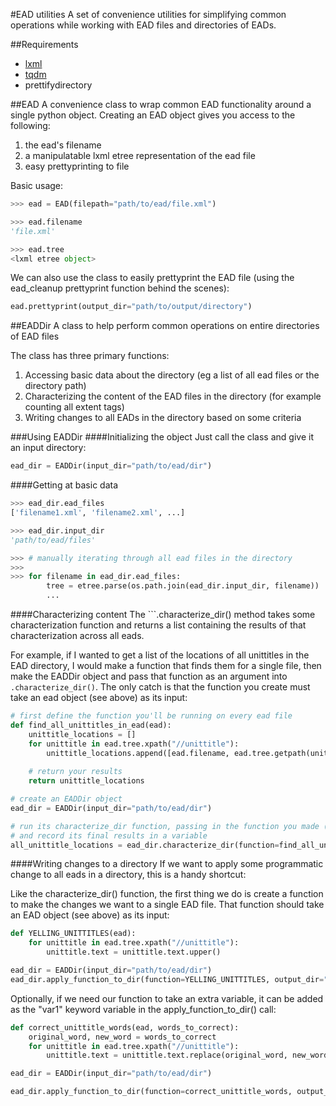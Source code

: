 #EAD utilities
A set of convenience utilities for simplifying common operations while working with EAD files and directories of EADs.

##Requirements
* [lxml](http://lxml.de/)
* [tqdm](https://github.com/noamraph/tqdm)
* prettifydirectory

##EAD
A convenience class to wrap common EAD functionality around a single python object. Creating an EAD object gives you access to the following:

1. the ead's filename
2. a manipulatable lxml etree representation of the ead file
3. easy prettyprinting to file

Basic usage:

```python
>>> ead = EAD(filepath="path/to/ead/file.xml")

>>> ead.filename
'file.xml'

>>> ead.tree
<lxml etree object>

```

We can also use the class to easily prettyprint the EAD file (using the ead_cleanup prettyprint function behind the scenes):

```python
ead.prettyprint(output_dir="path/to/output/directory")
```

##EADDir
A class to help perform common operations on entire directories of EAD files

The class has three primary functions:

1. Accessing basic data about the directory (eg a list of all ead files or the directory path)
2. Characterizing the content of the EAD files in the directory (for example counting all extent tags)
3. Writing changes to all EADs in the directory based on some criteria

###Using EADDir
####Initializing the object
Just call the class and give it an input directory:

```python
ead_dir = EADDir(input_dir="path/to/ead/dir")
```

####Getting at basic data
```python
>>> ead_dir.ead_files
['filename1.xml', 'filename2.xml', ...]

>>> ead_dir.input_dir
'path/to/ead/files'

>>> # manually iterating through all ead files in the directory
>>>
>>> for filename in ead_dir.ead_files:
        tree = etree.parse(os.path.join(ead_dir.input_dir, filename))
        ...
```

####Characterizing content
The ```.characterize_dir() method takes some characterization function and returns a list containing the results of that characterization across all eads.

For example, if I wanted to get a list of the locations of all unittitles in the EAD directory, I would make a function that finds them for a single file, then make the EADDir object and pass that function as an argument into ```.characterize_dir()```. The only catch is that the function you create must take an ead object (see above) as its input:

```python
# first define the function you'll be running on every ead file
def find_all_unittitles_in_ead(ead):
    unittitle_locations = []
    for unittitle in ead.tree.xpath("//unittitle"):
        unittitle_locations.append([ead.filename, ead.tree.getpath(unittitle)])
    
    # return your results
    return unittitle_locations

# create an EADDir object
ead_dir = EADDir(input_dir="path/to/ead/dir")

# run its characterize_dir function, passing in the function you made (without parentheses), 
# and record its final results in a variable
all_unittitle_locations = ead_dir.characterize_dir(function=find_all_unittitles_in_ead)

```

####Writing changes to a directory
If we want to apply some programmatic change to all eads in a directory, this is a handy shortcut:

Like the characterize_dir() function, the first thing we do is create a function to make the changes we want to a single EAD file. That function should take an EAD object (see above) as its input:

```python
def YELLING_UNITTITLES(ead):
    for unittitle in ead.tree.xpath("//unittitle"):
        unittitle.text = unittitle.text.upper()

ead_dir = EADDir(input_dir="path/to/ead/dir")
ead_dir.apply_function_to_dir(function=YELLING_UNITTITLES, output_dir="path/to/output_directory")
```

Optionally, if we need our function to take an extra variable, it can be added as the "var1" keyword variable in the apply_function_to_dir() call:

```python
def correct_unittitle_words(ead, words_to_correct):
    original_word, new_word = words_to_correct
    for unittitle in ead.tree.xpath("//unittitle"):
        unittitle.text = unittitle.text.replace(original_word, new_word)

ead_dir = EADDir(input_dir="path/to/ead/dir")

ead_dir.apply_function_to_dir(function=correct_unittitle_words, output_dir="path/to/output_directory", var1=(" teh ", " the "))
```
